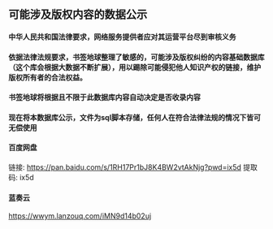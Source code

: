 ## 可能涉及版权内容的数据公示

#### 中华人民共和国法律要求，网络服务提供者应对其运营平台尽到审核义务

#### 依据法律法规要求，书签地球整理了敏感的，可能涉及版权纠纷的内容基础数据库（这个库会根据大数据不断扩展），用以踢除可能侵犯他人知识产权的链接，维护版权所有者的合法权益。

#### 书签地球将根据且不限于此数据库内容自动决定是否收录内容

#### 现在将本数据库公示，文件为sql脚本存储，任何人在符合法律法规的情况下皆可无偿使用

#### 百度网盘

链接: https://pan.baidu.com/s/1RH17Pr1bJ8K4BW2vtAkNjg?pwd=ix5d 提取码: ix5d

#### 蓝奏云

https://wwym.lanzouq.com/iMN9d14b02uj
